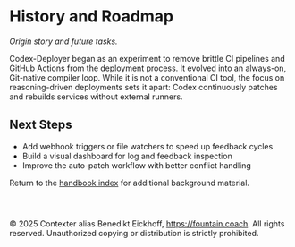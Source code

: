 # History and Roadmap

*Origin story and future tasks.*

Codex-Deployer began as an experiment to remove brittle CI pipelines and GitHub Actions from the deployment process. It evolved into an always-on, Git-native compiler loop. While it is not a conventional CI tool, the focus on reasoning-driven deployments sets it apart: Codex continuously patches and rebuilds services without external runners.

## Next Steps

- Add webhook triggers or file watchers to speed up feedback cycles
- Build a visual dashboard for log and feedback inspection
- Improve the auto-patch workflow with better conflict handling

Return to the [handbook index](README.md) for additional background material.

```



```
© 2025 Contexter alias Benedikt Eickhoff, https://fountain.coach. All rights reserved.
Unauthorized copying or distribution is strictly prohibited.
```
